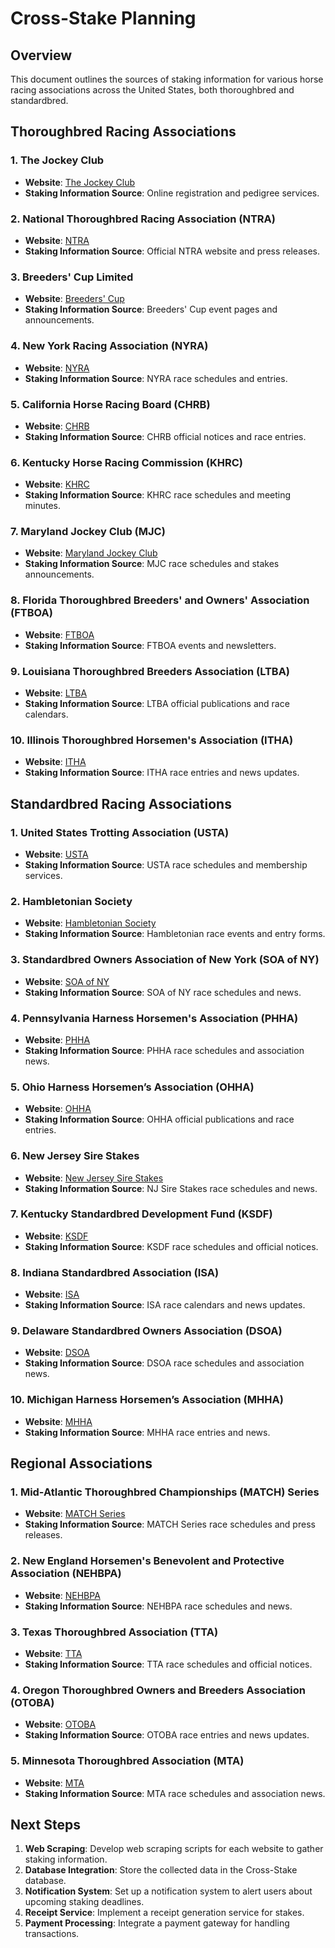 # Cross-Stake Planning

## Overview
This document outlines the sources of staking information for various horse racing associations across the United States, both thoroughbred and standardbred.

## Thoroughbred Racing Associations

### 1. The Jockey Club
- **Website**: [The Jockey Club](https://www.jockeyclub.com/)
- **Staking Information Source**: Online registration and pedigree services.

### 2. National Thoroughbred Racing Association (NTRA)
- **Website**: [NTRA](https://www.ntra.com/)
- **Staking Information Source**: Official NTRA website and press releases.

### 3. Breeders' Cup Limited
- **Website**: [Breeders' Cup](https://www.breederscup.com/)
- **Staking Information Source**: Breeders' Cup event pages and announcements.

### 4. New York Racing Association (NYRA)
- **Website**: [NYRA](https://www.nyra.com/)
- **Staking Information Source**: NYRA race schedules and entries.

### 5. California Horse Racing Board (CHRB)
- **Website**: [CHRB](http://www.chrb.ca.gov/)
- **Staking Information Source**: CHRB official notices and race entries.

### 6. Kentucky Horse Racing Commission (KHRC)
- **Website**: [KHRC](http://khrc.ky.gov/)
- **Staking Information Source**: KHRC race schedules and meeting minutes.

### 7. Maryland Jockey Club (MJC)
- **Website**: [Maryland Jockey Club](https://www.marylandracing.com/)
- **Staking Information Source**: MJC race schedules and stakes announcements.

### 8. Florida Thoroughbred Breeders' and Owners' Association (FTBOA)
- **Website**: [FTBOA](https://www.ftboa.com/)
- **Staking Information Source**: FTBOA events and newsletters.

### 9. Louisiana Thoroughbred Breeders Association (LTBA)
- **Website**: [LTBA](http://www.louisianabred.com/)
- **Staking Information Source**: LTBA official publications and race calendars.

### 10. Illinois Thoroughbred Horsemen's Association (ITHA)
- **Website**: [ITHA](http://www.itharacing.com/)
- **Staking Information Source**: ITHA race entries and news updates.

## Standardbred Racing Associations

### 1. United States Trotting Association (USTA)
- **Website**: [USTA](http://www.ustrotting.com/)
- **Staking Information Source**: USTA race schedules and membership services.

### 2. Hambletonian Society
- **Website**: [Hambletonian Society](http://www.hambletonian.org/)
- **Staking Information Source**: Hambletonian race events and entry forms.

### 3. Standardbred Owners Association of New York (SOA of NY)
- **Website**: [SOA of NY](http://soaofny.com/)
- **Staking Information Source**: SOA of NY race schedules and news.

### 4. Pennsylvania Harness Horsemen's Association (PHHA)
- **Website**: [PHHA](https://www.phha.org/)
- **Staking Information Source**: PHHA race schedules and association news.

### 5. Ohio Harness Horsemen’s Association (OHHA)
- **Website**: [OHHA](http://www.ohha.com/)
- **Staking Information Source**: OHHA official publications and race entries.

### 6. New Jersey Sire Stakes
- **Website**: [New Jersey Sire Stakes](https://www.njsirestakes.com/)
- **Staking Information Source**: NJ Sire Stakes race schedules and news.

### 7. Kentucky Standardbred Development Fund (KSDF)
- **Website**: [KSDF](https://khrc.ky.gov/)
- **Staking Information Source**: KSDF race schedules and official notices.

### 8. Indiana Standardbred Association (ISA)
- **Website**: [ISA](http://indianaharness.com/)
- **Staking Information Source**: ISA race calendars and news updates.

### 9. Delaware Standardbred Owners Association (DSOA)
- **Website**: [DSOA](http://www.dsoaonline.com/)
- **Staking Information Source**: DSOA race schedules and association news.

### 10. Michigan Harness Horsemen’s Association (MHHA)
- **Website**: [MHHA](http://www.mhha.com/)
- **Staking Information Source**: MHHA race entries and news.

## Regional Associations

### 1. Mid-Atlantic Thoroughbred Championships (MATCH) Series
- **Website**: [MATCH Series](http://www.matchseries.com/)
- **Staking Information Source**: MATCH Series race schedules and press releases.

### 2. New England Horsemen's Benevolent and Protective Association (NEHBPA)
- **Website**: [NEHBPA](http://www.nehbpa.com/)
- **Staking Information Source**: NEHBPA race schedules and news.

### 3. Texas Thoroughbred Association (TTA)
- **Website**: [TTA](https://www.texasthoroughbred.com/)
- **Staking Information Source**: TTA race schedules and official notices.

### 4. Oregon Thoroughbred Owners and Breeders Association (OTOBA)
- **Website**: [OTOBA](http://www.oregonhorseracing.com/)
- **Staking Information Source**: OTOBA race entries and news updates.

### 5. Minnesota Thoroughbred Association (MTA)
- **Website**: [MTA](https://minnesotabred.com/)
- **Staking Information Source**: MTA race schedules and association news.

## Next Steps
1. **Web Scraping**: Develop web scraping scripts for each website to gather staking information.
2. **Database Integration**: Store the collected data in the Cross-Stake database.
3. **Notification System**: Set up a notification system to alert users about upcoming staking deadlines.
4. **Receipt Service**: Implement a receipt generation service for stakes.
5. **Payment Processing**: Integrate a payment gateway for handling transactions.


